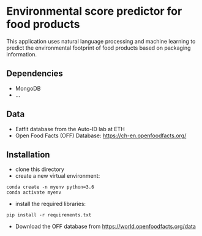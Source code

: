 # Environmental score predictor for food products

This application uses natural language processing and machine learning to predict the environmental footprint of food products based on packaging information.

## Dependencies
- MongoDB
- ...

## Data
- Eatfit database from the Auto-ID lab at ETH
- Open Food Facts (OFF) Database: https://ch-en.openfoodfacts.org/

## Installation
- clone this directory
- create a new virtual environment:
```
conda create -n myenv python=3.6
conda activate myenv
```
- install the required libraries:
```
pip install -r requirements.txt
```
- Download the OFF database from https://world.openfoodfacts.org/data